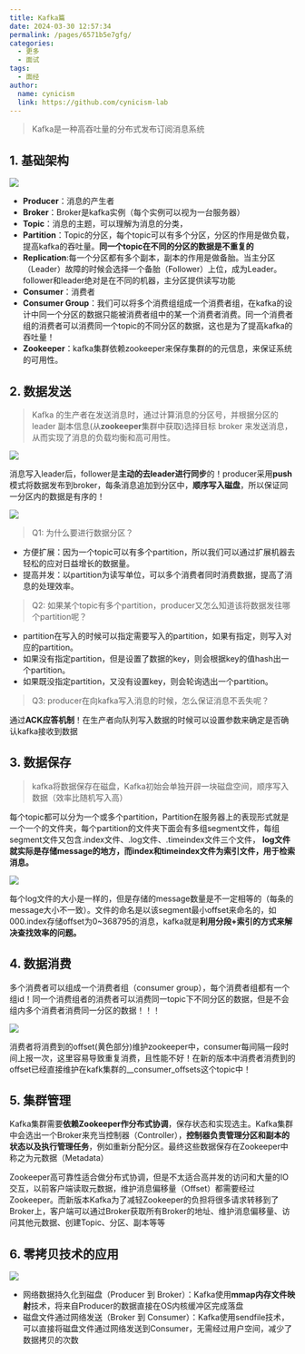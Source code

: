 ```yaml
---
title: Kafka篇
date: 2024-03-30 12:57:34
permalink: /pages/6571b5e7gfg/
categories:
  - 更多
  - 面试
tags:
  - 面经
author: 
  name: cynicism
  link: https://github.com/cynicism-lab
---
```


>Kafka是一种高吞吐量的分布式发布订阅消息系统

## 1. 基础架构
![](https://cdn.jsdelivr.net/gh/Cynicism-lab/MyResource/img/20200624145628396.png)

- **Producer**：消息的产生者
- **Broker**：Broker是kafka实例（每个实例可以视为一台服务器）
- **Topic**：消息的主题，可以理解为消息的分类，
- **Partition**：Topic的分区，每个topic可以有多个分区，分区的作用是做负载，提高kafka的吞吐量。**同一个topic在不同的分区的数据是不重复的**
- **Replication**:每一个分区都有多个副本，副本的作用是做备胎。当主分区（Leader）故障的时候会选择一个备胎（Follower）上位，成为Leader。follower和leader绝对是在不同的机器，主分区提供读写功能
- **Consumer**：消费者
- **Consumer Group**：我们可以将多个消费组组成一个消费者组，在kafka的设计中同一个分区的数据只能被消费者组中的某一个消费者消费。同一个消费者组的消费者可以消费同一个topic的不同分区的数据，这也是为了提高kafka的吞吐量！
- **Zookeeper**：kafka集群依赖zookeeper来保存集群的的元信息，来保证系统的可用性。

## 2. 数据发送
>Kafka 的生产者在发送消息时，通过计算消息的分区号，并根据分区的 leader 副本信息(从**zookeeper**集群中获取)选择目标 broker 来发送消息，从而实现了消息的负载均衡和高可用性。

![](https://cdn.jsdelivr.net/gh/Cynicism-lab/MyResource/img/20200624150617430.png)

消息写入leader后，follower是**主动的去leader进行同步**的！producer采用**push**模式将数据发布到broker，每条消息追加到分区中，**顺序写入磁盘**，所以保证同一分区内的数据是有序的！

![](https://cdn.jsdelivr.net/gh/Cynicism-lab/MyResource/img/20200624150636117.png)

>Q1: 为什么要进行数据分区？

- 方便扩展：因为一个topic可以有多个partition，所以我们可以通过扩展机器去轻松的应对日益增长的数据量。
- 提高并发：以partition为读写单位，可以多个消费者同时消费数据，提高了消息的处理效率。

>Q2: 如果某个topic有多个partition，producer又怎么知道该将数据发往哪个partition呢？

- partition在写入的时候可以指定需要写入的partition，如果有指定，则写入对应的partition。
- 如果没有指定partition，但是设置了数据的key，则会根据key的值hash出一个partition。
- 如果既没指定partition，又没有设置key，则会轮询选出一个partition。

>Q3: producer在向kafka写入消息的时候，怎么保证消息不丢失呢？

通过**ACK应答机制**！在生产者向队列写入数据的时候可以设置参数来确定是否确认kafka接收到数据

## 3. 数据保存
>kafka将数据保存在磁盘，Kafka初始会单独开辟一块磁盘空间，顺序写入数据（效率比随机写入高）

每个topic都可以分为一个或多个partition，Partition在服务器上的表现形式就是一个一个的文件夹，每个partition的文件夹下面会有多组segment文件，每组segment文件又包含.index文件、.log文件、.timeindex文件三个文件， **log文件就实际是存储message的地方，而index和timeindex文件为索引文件，用于检索消息。**

![](https://cdn.jsdelivr.net/gh/Cynicism-lab/MyResource/img/20200624170905606.png)

每个log文件的大小是一样的，但是存储的message数量是不一定相等的（每条的message大小不一致）。文件的命名是以该segment最小offset来命名的，如000.index存储offset为0~368795的消息，kafka就是**利用分段+索引的方式来解决查找效率的问题。**

## 4. 数据消费
多个消费者可以组成一个消费者组（consumer group），每个消费者组都有一个组id！同一个消费组者的消费者可以消费同一topic下不同分区的数据，但是不会组内多个消费者消费同一分区的数据！！！

![](https://cdn.jsdelivr.net/gh/Cynicism-lab/MyResource/img/20200624171149382.png)

消费者将消费到的offset(黄色部分)维护zookeeper中，consumer每间隔一段时间上报一次，这里容易导致重复消费，且性能不好！在新的版本中消费者消费到的offset已经直接维护在kafk集群的__consumer_offsets这个topic中！

## 5. 集群管理
Kafka集群需要**依赖Zookeeper作分布式协调**，保存状态和实现选主。Kafka集群中会选出一个Broker来充当控制器（Controller），**控制器负责管理分区和副本的状态以及执行管理任务**，例如重新分配分区。最终这些数据保存在Zookeeper中称之为元数据（Metadata）

Zookeeper高可靠性适合做分布式协调，但是不太适合高并发的访问和大量的IO交互，以前客户端读取元数据，维护消息偏移量（Offset）都需要经过Zookeeper。而新版本Kafka为了减轻Zookeeper的负担将很多请求转移到了Broker上，客户端可以通过Broker获取所有Broker的地址、维护消息偏移量、访问其他元数据、创建Topic、分区、副本等等

## 6. 零拷贝技术的应用
![](https://cdn.jsdelivr.net/gh/Cynicism-lab/MyResource/img/71cc61c4eeffaf48e64267b921260319.png)

- 网络数据持久化到磁盘（Producer 到 Broker）：Kafka使用**mmap内存文件映射**技术，将来自Producer的数据直接在OS内核缓冲区完成落盘
- 磁盘文件通过网络发送（Broker 到 Consumer）：Kafka使用sendfile技术，可以直接将磁盘文件通过网络发送到Consumer，无需经过用户空间，减少了数据拷贝的次数

